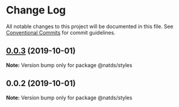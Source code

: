 # Change Log

All notable changes to this project will be documented in this file.
See [Conventional Commits](https://conventionalcommits.org) for commit guidelines.

## [0.0.3](https://github.com/natura-cosmeticos/natds/compare/@natds/styles@0.0.2...@natds/styles@0.0.3) (2019-10-01)

**Note:** Version bump only for package @natds/styles





## 0.0.2 (2019-10-01)

**Note:** Version bump only for package @natds/styles
